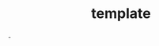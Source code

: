 ---
abstract: '-'
creators:
- x, x
date: null
document_url: https://services.phaidra.univie.ac.at/api/object/o:1079680/download
grand_parent: iPRES
institutions: []
keywords: []
landing_page_url: https://phaidra.univie.ac.at/o:1079680
language: eng
layout: publication
license: CC BY 4.0 International
notes_url: null
parent: iPRES 2019
presentation_url: null
publication_type: paper
size: 158715
source_name: iPRES
title: 'template '
year: 2019
---